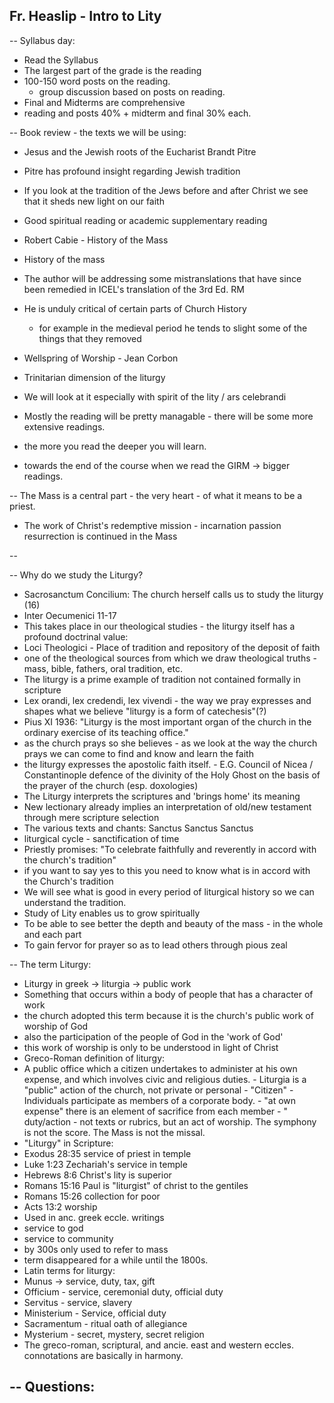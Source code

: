 Fr. Heaslip - Intro to Lity
--

 -- Syllabus day:
 - Read the Syllabus
 - The largest part of the grade is the reading
 - 100-150 word posts on the reading.
 	- group discussion based on posts on reading.
 - Final and Midterms are comprehensive
 - reading and posts 40% + midterm and final 30% each.

 -- Book review - the texts we will be using:
 - Jesus and the Jewish roots of the Eucharist Brandt Pitre
  - Pitre has profound insight regarding Jewish tradition
  - If you look at the tradition of the Jews before and after Christ we see that it sheds new light on our faith
  - Good spiritual reading or academic supplementary reading
 - Robert Cabie - History of the Mass
  - History of the mass
  - The author will be addressing some mistranslations that have since been remedied in ICEL's translation of the 3rd Ed. RM
  - He is unduly critical of certain parts of Church History 
    - for example in the medieval period he tends to slight some of the things that they removed
 - Wellspring of Worship - Jean Corbon
  - Trinitarian dimension of the liturgy
  - We will look at it especially with spirit of the lity / ars celebrandi

 - Mostly the reading will be pretty managable - there will be some more extensive readings.
  - the more you read the deeper you will learn.
  - towards the end of the course when we read the GIRM -> bigger readings.

 -- The Mass is a central part - the very heart - of what it means to be a priest.
 - The work of Christ's redemptive mission - incarnation passion resurrection is continued in the Mass

--

 -- Why do we study the Liturgy?
 - Sacrosanctum Concilium: The church herself calls us to study the liturgy (16)
 - Inter Oecumenici 11-17
 - This takes place in our theological studies - the liturgy itself has a profound doctrinal value:
  - Loci Theologici - Place of tradition and repository of the deposit of faith
   - one of the theological sources from which we draw theological truths 
    - mass, bible, fathers, oral tradition, etc.
  - The liturgy is a prime example of tradition not contained formally in scripture
  - Lex orandi, lex credendi, lex vivendi - the way we pray expresses and shapes what we believe "liturgy is a form of catechesis"(?)
   - Pius XI 1936: "Liturgy is the most important organ of the church in the ordinary exercise of its teaching office."
   - as the church prays so she believes - as we look at the way the church prays we can come to find and know and learn the faith
   - the liturgy expresses the apostolic faith itself.
    - E.G. Council of Nicea / Constantinople defence of the divinity of the Holy Ghost on the basis of the prayer of the church (esp. doxologies)
 - The Liturgy interprets the scriptures and 'brings home' its meaning
  - New lectionary already implies an interpretation of old/new testament through mere scripture selection
  - The various texts and chants: Sanctus Sanctus Sanctus
  - liturgical cycle - sanctification of time
 - Priestly promises: "To celebrate faithfully and reverently in accord with the church's tradition"
  - if you want to say yes to this you need to know what is in accord with the Church's tradition
  - We will see what is good in every period of liturgical history so we can understand the tradition.
 - Study of Lity enables us to grow spiritually
  - To be able to see better the depth and beauty of the mass - in the whole and each part
  - To gain fervor for prayer so as to lead others through pious zeal

 -- The term Liturgy:
 - Liturgy in greek -> liturgia -> public work
  - Something that occurs within a body of people that has a character of work
  - the church adopted this term because it is the church's public work of worship of God
  - also the participation of the people of God in the 'work of God'
  - this work of worship is only to be understood in light of Christ
  - Greco-Roman definition of liturgy:
   - A public office which a citizen undertakes to administer at his own expense, and which involves civic and religious duties.
    - Liturgia is a "public" action of the church, not private or personal
    - "Citizen" - Individuals participate as members of a corporate body.
    - "at own expense" there is an element of sacrifice from each member
    - " duty/action - not texts or rubrics, but an act of worship.  The symphony is not the score.  The Mass is not the missal.
 - "Liturgy" in Scripture:
  - Exodus 28:35 service of priest in temple
  - Luke 1:23 Zechariah's service in temple
  - Hebrews 8:6 Christ's lity is superior
  - Romans 15:16 Paul is "liturgist" of christ to the gentiles
  - Romans 15:26 collection for poor
  - Acts 13:2 worship
 - Used in anc. greek eccle. writings
  - service to god
  - service to community
  - by 300s only used to refer to mass
  - term disappeared for a while until the 1800s.
 - Latin terms for liturgy:
  - Munus -> service, duty, tax, gift
  - Officium - service, ceremonial duty, official duty
  - Servitus - service, slavery
  - Ministerium - Service, official duty
  - Sacramentum - ritual oath of allegiance
  - Mysterium - secret, mystery, secret religion
 - The greco-roman, scriptural, and ancie. east and western eccles. connotations are basically in harmony.

 -- Questions:
 - 
